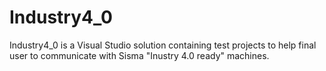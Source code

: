 # Industry4_0
Industry4_0 is a Visual Studio solution containing test projects to help final user to communicate with Sisma "Inustry 4.0 ready" machines.
